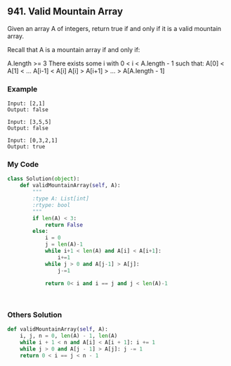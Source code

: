 ## 941. Valid Mountain Array

Given an array A of integers, return true if and only if it is a valid mountain array.

Recall that A is a mountain array if and only if:

A.length >= 3
There exists some i with 0 < i < A.length - 1 such that:
A[0] < A[1] < ... A[i-1] < A[i]
A[i] > A[i+1] > ... > A[A.length - 1]


### Example
```
Input: [2,1]
Output: false

Input: [3,5,5]
Output: false

Input: [0,3,2,1]
Output: true
```

### My Code
```python
class Solution(object):
    def validMountainArray(self, A):
        """
        :type A: List[int]
        :rtype: bool
        """
        if len(A) < 3:
            return False
        else:
            i = 0
            j = len(A)-1
            while i+1 < len(A) and A[i] < A[i+1]:
                i+=1
            while j > 0 and A[j-1] > A[j]:
                j-=1
            
            return 0< i and i == j and j < len(A)-1
                
        
```


### Others Solution
```python
def validMountainArray(self, A):
    i, j, n = 0, len(A) - 1, len(A)
    while i + 1 < n and A[i] < A[i + 1]: i += 1
    while j > 0 and A[j - 1] > A[j]: j -= 1
    return 0 < i == j < n - 1
```

